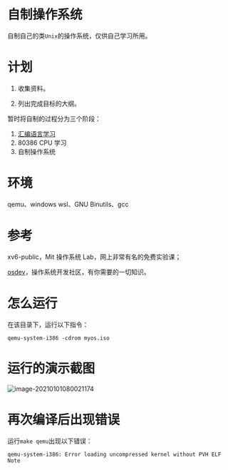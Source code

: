 # 自制操作系统

自制自己的类`Unix`的操作系统，仅供自己学习所用。

# 计划

1. 收集资料。

2. 列出完成目标的大纲。

暂时将自制的过程分为三个阶段：

1. [汇编语言学习](./gas/index.md)
2. 80386 CPU 学习
3. 自制操作系统

# 环境

qemu、windows wsl、GNU Binutils、gcc

# 参考

xv6-public，Mit 操作系统 Lab，网上非常有名的免费实验课；

[osdev](https://wiki.osdev.org/Main_Page)，操作系统开发社区，有你需要的一切知识。

# 怎么运行

在该目录下，运行以下指令：

```
qemu-system-i386 -cdrom myos.iso
```

# 运行的演示截图

![image-20210101080021174](https://gitee.com/ningbocai/pictures/raw/master/20230924/image-20210101080021174.png)

# 再次编译后出现错误

运行`make qemu`出现以下错误：

```
qemu-system-i386: Error loading uncompressed kernel without PVH ELF Note
```
